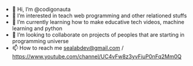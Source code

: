 - 👋 Hi, I’m @codigonauta
- 👀 I’m interested in teach web programming and other relationed stuffs
- 🌱 I’m currently learning how to make educative tech videos, machine learning and python
- 💞️ I’m looking to collaborate on projects of peoples that are starting in programming universe
- 📫 How to reach me sealabdev@gmail.com / https://www.youtube.com/channel/UC4vFw8z3yvFiuP0nFq2Mm0Q

<!---
codigonauta/codigonauta is a ✨ special ✨ repository because its `README.md` (this file) appears on your GitHub profile.
You can click the Preview link to take a look at your changes.
--->
